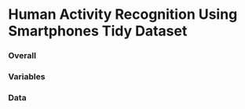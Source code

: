 # Human Activity Recognition Using Smartphones Tidy Dataset

### Overall



### Variables 


### Data



